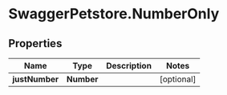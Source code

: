 # SwaggerPetstore.NumberOnly

## Properties
Name | Type | Description | Notes
------------ | ------------- | ------------- | -------------
**justNumber** | **Number** |  | [optional] 
